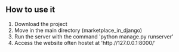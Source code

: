 ## How to use it
1. Download the project
2. Move in the main directory (marketplace_in_django)
3. Run the server with the command 'python manage.py runserver'
4. Access the website often hostet at 'http.//127.0.0.1:8000/'